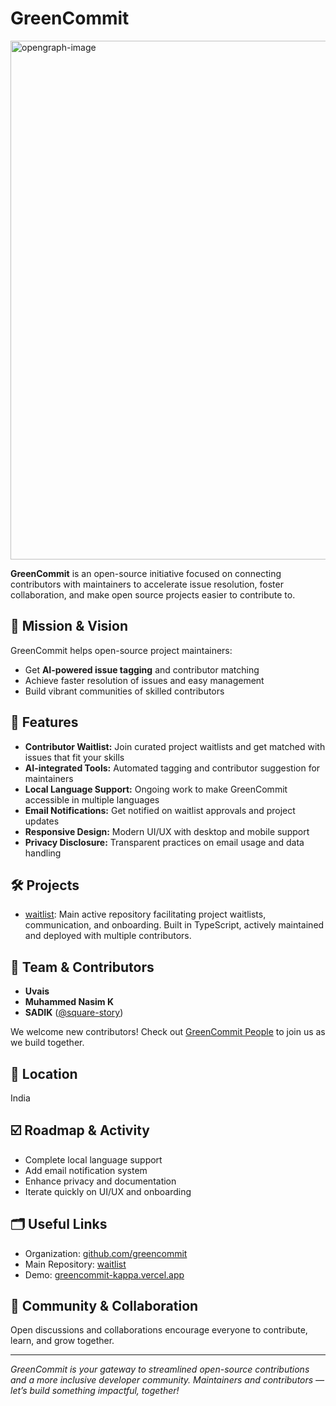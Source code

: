 # GreenCommit
<img width="1474" height="830" alt="opengraph-image" src="https://github.com/user-attachments/assets/573a9ba8-ecaf-4071-b701-cc27f15a7313" />

**GreenCommit** is an open-source initiative focused on connecting contributors with maintainers to accelerate issue resolution, foster collaboration, and make open source projects easier to contribute to.

## 🚀 Mission & Vision

GreenCommit helps open-source project maintainers:
- Get **AI-powered issue tagging** and contributor matching
- Achieve faster resolution of issues and easy management
- Build vibrant communities of skilled contributors

## 🌟 Features

- **Contributor Waitlist:** Join curated project waitlists and get matched with issues that fit your skills
- **AI-integrated Tools:** Automated tagging and contributor suggestion for maintainers
- **Local Language Support:** Ongoing work to make GreenCommit accessible in multiple languages
- **Email Notifications:** Get notified on waitlist approvals and project updates
- **Responsive Design:** Modern UI/UX with desktop and mobile support
- **Privacy Disclosure:** Transparent practices on email usage and data handling

## 🛠️ Projects

- [waitlist](https://github.com/greencommit/waitlist): Main active repository facilitating project waitlists, communication, and onboarding. Built in TypeScript, actively maintained and deployed with multiple contributors.

## 👥 Team & Contributors

- **Uvais**
- **Muhammed Nasim K**
- **SADIK** ([@square-story](https://github.com/square-story))

We welcome new contributors! Check out [GreenCommit People](https://github.com/orgs/greencommit/people) to join us as we build together.

## 📍 Location

India

## ☑️ Roadmap & Activity

- Complete local language support
- Add email notification system
- Enhance privacy and documentation
- Iterate quickly on UI/UX and onboarding

## 🗂️ Useful Links

- Organization: [github.com/greencommit](https://github.com/greencommit)
- Main Repository: [waitlist](https://github.com/greencommit/waitlist)
- Demo: [greencommit-kappa.vercel.app](https://greencommit-kappa.vercel.app/)

## 💬 Community & Collaboration

Open discussions and collaborations encourage everyone to contribute, learn, and grow together.

---

*GreenCommit is your gateway to streamlined open-source contributions and a more inclusive developer community. Maintainers and contributors — let’s build something impactful, together!*
